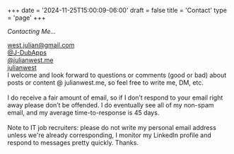 +++
date = '2024-11-25T15:00:09-06:00'
draft = false
title = 'Contact'
type = 'page'
+++

<i>Contacting Me… </i><br />

  <a href="mailto:west.julian@gmail.com" class="home_link">
                                        <i class="fa-solid fa-envelope home_icon"></i> west.julian@gmail.com
                                    </a><br />
  <a href="https://github.com/J-DubApps" target="_blank" class="social_link">
                                <i class="fa-brands fa-github social_icon"></i> @J-DubApps
                            </a><br />
                            <a href="https://bsky.app/profile/julianwest.me" target="_blank" class="social_link">
                                <i class="fa-brands fa-bluesky social_icon"></i> @julianwest.me
                            </a><br />
                            <a href="https://www.linkedin.com/in/julianwest/" target="_blank" class="social_link">
                                <i class="fa-brands fa-linkedin social_icon"></i> julianwest
                            </a><br />

<div style="font-size: 14px;">
I welcome and look forward to questions or comments (good or bad) about posts or content @ julianwest.me, so feel free to write me, DM, etc.<br /><br />
I do receive a fair amount of email, so if I don’t respond to your email right away please don’t be offended. I do eventually see all of my non-spam email, and my average time-to-response is 45 days.<br /><br />
Note to IT job recruiters: please do not write my personal email address unless we're already corresponding, I monitor my <a href="https://www.linkedin.com/in/julianwest" style="text-decoration: none;">LinkedIn profile </a>and respond to messages pretty quickly. Thanks.
</div>